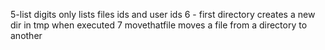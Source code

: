 5-list digits only lists files ids and user ids
6 - first directory creates a new dir in tmp when executed
7 movethatfile moves a file from a directory to another
